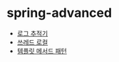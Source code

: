 # spring-advanced

- [로그 추적기](md/로그%20추적기.md)
- [쓰레드 로컬](md/쓰레드%20로컬.md)
- [템플릿 메서드 패턴](md/템플릿%20메서드%20패턴.md)
